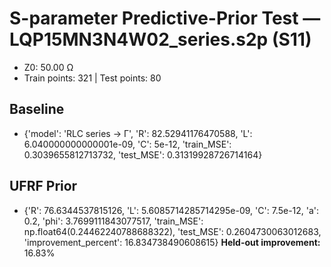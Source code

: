 # S-parameter Predictive-Prior Test — LQP15MN3N4W02_series.s2p (S11)
- Z0: 50.00 Ω
- Train points: 321  |  Test points: 80

## Baseline
- {'model': 'RLC series -> Γ', 'R': 82.52941176470588, 'L': 6.040000000000001e-09, 'C': 5e-12, 'train_MSE': 0.3039655812713732, 'test_MSE': 0.31319928726714164}

## UFRF Prior
- {'R': 76.6344537815126, 'L': 5.6085714285714295e-09, 'C': 7.5e-12, 'a': 0.2, 'phi': 3.7699111843077517, 'train_MSE': np.float64(0.24462240788688322), 'test_MSE': 0.2604730063012683, 'improvement_percent': 16.834738490608615}
**Held-out improvement:** 16.83%
